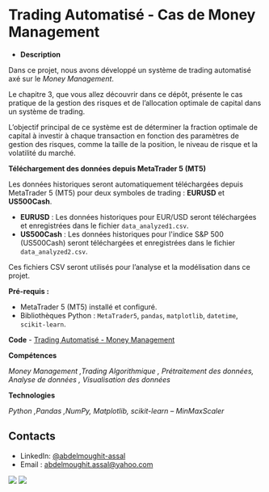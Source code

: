 # Trading Automatisé - Cas de Money Management

  - **Description**

Dans ce projet, nous avons développé un système de trading automatisé axé sur le *Money Management*. 

Le chapitre 3, que vous allez découvrir dans ce dépôt, présente le cas pratique de la gestion des risques et de l’allocation optimale de capital dans un système de trading.

L’objectif principal de ce système est de déterminer la fraction optimale de capital à investir à chaque transaction en fonction des paramètres de gestion des risques, comme la taille de la position, le niveau de risque et la volatilité du marché.

**Téléchargement des données depuis MetaTrader 5 (MT5)**

  Les données historiques seront automatiquement téléchargées depuis MetaTrader 5 (MT5) pour deux symboles de trading : **EURUSD** et **US500Cash**.

  - **EURUSD** : Les données historiques pour EUR/USD seront téléchargées et enregistrées dans le fichier `data_analyzed1.csv`.
  - **US500Cash** : Les données historiques pour l'indice S&P 500 (US500Cash) seront téléchargées et enregistrées dans le fichier `data_analyzed2.csv`.
  
  Ces fichiers CSV seront utilisés pour l’analyse et la modélisation dans ce projet.

**Pré-requis :**

  - MetaTrader 5 (MT5) installé et configuré.
  - Bibliothèques Python : `MetaTrader5`, `pandas`, `matplotlib`, `datetime`, `scikit-learn`.

**Code** - [Trading Automatisé - Money Management](https://github.com/AbdelmoughitASSAL/Trading-Automatise-Money-Management/blob/main/Trading%20Automatis%C3%A9%20-%20Cas%20de%20Money%20Management%20(Fraction%20de%20Kelly).ipynb)

**Compétences**
  
  *Money Management ,Trading Algorithmique , Prétraitement des données, Analyse de données , Visualisation des données*
    
**Technologies**

  *Python ,Pandas ,NumPy, Matplotlib, scikit-learn – MinMaxScaler*

## Contacts
- LinkedIn: [@abdelmoughit-assal](https://www.linkedin.com/in/abdelmoughit-assal/)
- Email : abdelmoughit.assal@yahoo.com
<div align="left"> 
  <a href = "mailto:abdelmoughit.assal@yahoo.com"><img src="https://img.shields.io/badge/Yahoo%20mail-6D4AFF?style=for-the-badge&logo=yahoomail&logoColor=white" target="_blank"></a>
  <a href="https://www.linkedin.com/in/abdelmoughit-assal" target="_blank"><img src="https://img.shields.io/badge/-LinkedIn-%230077B5?style=for-the-badge&logo=linkedin&logoColor=white" target="_blank"></a> 
</div>